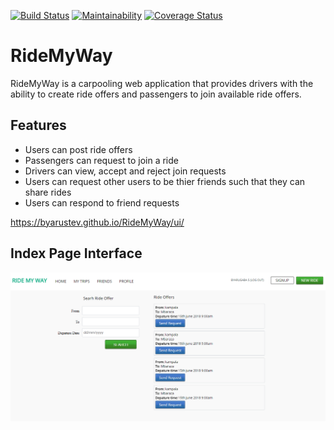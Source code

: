 [![Build Status](https://travis-ci.org/byarustev/RideApi.svg?branch=develop)](https://travis-ci.org/byarustev/RideApi)
[![Maintainability](https://api.codeclimate.com/v1/badges/38f513cdfe1984e4be8a/maintainability)](https://codeclimate.com/github/byarustev/RideApi/maintainability)
[![Coverage Status](https://coveralls.io/repos/github/byarustev/RideApi/badge.svg?branch=develop)](https://coveralls.io/github/byarustev/RideApi?branch=develop)

# RideMyWay

RideMyWay is a carpooling web application that provides drivers with the ability to create ride offers
and passengers to join available ride offers.
	
## Features 
- Users can post ride offers
- Passengers can request to join a ride
- Drivers can view, accept and reject join requests
- Users can request other users to be thier friends such that they can share rides
- Users can respond to friend requests 

https://byarustev.github.io/RideMyWay/ui/

## Index Page Interface
![alt text](https://raw.githubusercontent.com/byarustev/RideMyWay/feature/ui/design/index.png)